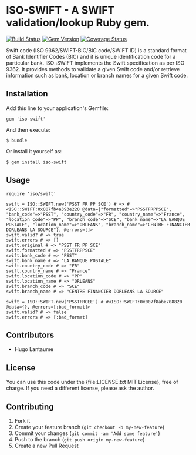 # ISO-SWIFT - A SWIFT validation/lookup Ruby gem.

[![Build Status](https://secure.travis-ci.org/hugolantaume/iso-swift.png?branch=master)](http://travis-ci.org/hugolantaume/iso-swift)
[![Gem Version](https://badge.fury.io/rb/credit_card_bins.svg)](http://badge.fury.io/rb/iso-swift)
[![Coverage Status](https://coveralls.io/repos/hugolantaume/iso-swift/badge.png?branch=master)](https://coveralls.io/r/hugolantaume/iso-swift?branch=master)

Swift code (ISO 9362/SWIFT-BIC/BIC code/SWIFT ID) is a standard format of Bank Identifier Codes (BIC) and it is unique identification code for a particular bank.
ISO::SWIFT implements the Swift specification as per ISO 9362.
It provides methods to validate a given Swift code and/or retrieve information such as bank, location or branch names for a given Swift code. 


## Installation

Add this line to your application's Gemfile:

    gem 'iso-swift'

And then execute:

    $ bundle

Or install it yourself as:

    $ gem install iso-swift

## Usage

    require 'iso/swift'
    
    swift = ISO::SWIFT.new('PSST FR PP SCE') # => #<ISO::SWIFT:0x007fb4a393e220 @data={"formatted"=>"PSSTFRPPSCE", "bank_code"=>"PSST", "country_code"=>"FR", "country_name"=>"France", "location_code"=>"PP", "branch_code"=>"SCE", "bank_name"=>"LA BANQUE POSTALE", "location_name"=>"ORLEANS", "branch_name"=>"CENTRE FINANCIER DORLEANS LA SOURCE"}, @errors=[]>
    swift.valid? # => true
    swift.errors # => []
    swift.original # => "PSST FR PP SCE"
    swift.formatted # => "PSSTFRPPSCE"
    swift.bank_code # => "PSST"
    swift.bank_name # => "LA BANQUE POSTALE"
    swift.country_code # => "FR"
    swift.country_name # => "France"
    swift.location_code # => "PP"
    swift.location_name # => "ORLEANS"
    swift.branch_code # => "SCE"
    swift.branch_name # => "CENTRE FINANCIER DORLEANS LA SOURCE"
    
    swift = ISO::SWIFT.new('PSSTFRCEE') # #<ISO::SWIFT:0x007f8abe708820 @data={}, @errors=[:bad_format]>
    swift.valid? # => false
    swift.errors # => [:bad_format]


## Contributors

* Hugo Lantaume


## License

You can use this code under the {file:LICENSE.txt MIT License}, free of charge.
If you need a different license, please ask the author.


## Contributing

1. Fork it
2. Create your feature branch (`git checkout -b my-new-feature`)
3. Commit your changes (`git commit -am 'Add some feature'`)
4. Push to the branch (`git push origin my-new-feature`)
5. Create a new Pull Request
